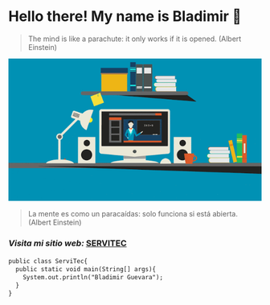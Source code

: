 # Hello there! My name is Bladimir 👋

> The  mind is like a parachute: it only works if it is opened. (Albert Einstein)

![](https://github.com/Lovux06/Lovux06/blob/master/Lovux06.gif)

> La mente es como un paracaídas: solo funciona si está abierta. (Albert Einstein)

### *Visita mi sitio web:* [SERVITEC](https://lovux06.github.io/SERVITEC/)

~~~
public class ServiTec{
  public static void main(String[] args){
    System.out.println("Bladimir Guevara");
  }
}
~~~
